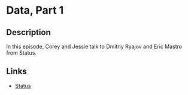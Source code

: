 # Data, Part 1




## Description
In this episode, Corey and Jessie talk to Dmitriy Ryajov and Eric Mastro from Status.

## Links 
- [Status](https://status.im)

